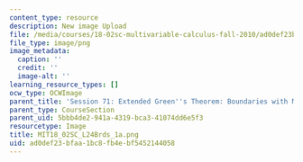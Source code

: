 ```yaml
---
content_type: resource
description: New image Upload
file: /media/courses/18-02sc-multivariable-calculus-fall-2010/ad0def23bfaa1bc8fb4ebf5452144058_MIT18_02SC_L24Brds_1a.png
file_type: image/png
image_metadata:
  caption: ''
  credit: ''
  image-alt: ''
learning_resource_types: []
ocw_type: OCWImage
parent_title: 'Session 71: Extended Green''s Theorem: Boundaries with Multiple Pieces'
parent_type: CourseSection
parent_uid: 5bbb4de2-941a-4319-bca3-41074dd6e5f3
resourcetype: Image
title: MIT18_02SC_L24Brds_1a.png
uid: ad0def23-bfaa-1bc8-fb4e-bf5452144058
---
```

